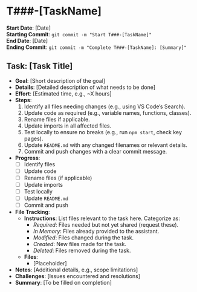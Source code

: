 # T###-[TaskName]

**Start Date**: [Date]  
**Starting Commit**: `git commit -m "Start T###-[TaskName]"`  
**End Date**: [Date]  
**Ending Commit**: `git commit -m "Complete T###-[TaskName]: [Summary]"`

## Task: [Task Title]

- **Goal**: [Short description of the goal]
- **Details**: [Detailed description of what needs to be done]
- **Effort**: [Estimated time, e.g., ~X hours]
- **Steps**:
  1. Identify all files needing changes (e.g., using VS Code’s Search).
  2. Update code as required (e.g., variable names, functions, classes).
  3. Rename files if applicable.
  4. Update imports in all affected files.
  5. Test locally to ensure no breaks (e.g., run `npm start`, check key pages).
  6. Update `README.md` with any changed filenames or relevant details.
  7. Commit and push changes with a clear commit message.
- **Progress**:
  - [ ] Identify files
  - [ ] Update code
  - [ ] Rename files (if applicable)
  - [ ] Update imports
  - [ ] Test locally
  - [ ] Update `README.md`
  - [ ] Commit and push
- **File Tracking**:
  - **Instructions**: List files relevant to the task here. Categorize as:
    - _Required_: Files needed but not yet shared (request these).
    - _In Memory_: Files already provided to the assistant.
    - _Modified_: Files changed during the task.
    - _Created_: New files made for the task.
    - _Deleted_: Files removed during the task.
  - **Files**:
    - [Placeholder]
- **Notes**: [Additional details, e.g., scope limitations]
- **Challenges**: [Issues encountered and resolutions]
- **Summary**: [To be filled on completion]
